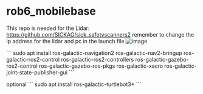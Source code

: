 # rob6_mobilebase

This repo is needed for the Lidar: https://github.com/SICKAG/sick_safetyscanners2
remember to change the ip address for the lidar and pc in the launch file
![image](https://user-images.githubusercontent.com/72868875/221827761-76bf8fb8-b73b-453e-bda0-a2229671764b.png)


´´´
sudo apt install ros-galactic-navigation2 ros-galactic-nav2-bringup ros-galactic-ros2-control ros-galactic-ros2-controllers ros-galactic-gazebo-ros2-control ros-galactic-gazebo-ros-pkgs ros-galactic-xacro ros-galactic-joint-state-publisher-gui
´´´


optional 
´´´
sudo apt install ros-galactic-turtlebot3*
´´´